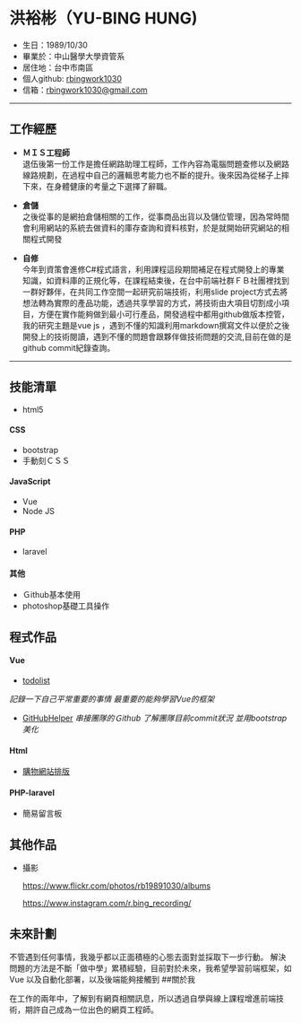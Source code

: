 # 洪裕彬（YU-BING HUNG)

* 生日：1989/10/30
* 畢業於：中山醫學大學資管系
* 居住地：台中市南區
* 個人github:  [rbingwork1030](https://github.com/rbingwork1030, "")
* 信箱：rbingwork1030@gmail.com

<hr>

## 工作經歷	

* 	**ＭＩＳ工程師**		
退伍後第一份工作是擔任網路助理工程師，工作內容為電腦問題查修以及網路線路規劃，在過程中自己的邏輯思考能力也不斷的提升。後來因為從梯子上摔下來，在身體健康的考量之下選擇了辭職。	

* **倉儲**		
之後從事的是網拍倉儲相關的工作，從事商品出貨以及儲位管理，因為常時間會利用網站的系統去做資料的庫存查詢和資料核對，於是就開始研究網站的相關程式開發	

* **自修**	
今年到資策會進修C#程式語言，利用課程這段期間補足在程式開發上的專業知識，如資料庫的正規化等，在課程結束後，在台中前端社群ＦＢ社團裡找到一群好夥伴，在共同工作空間一起研究前端技術，利用slide project方式去將想法轉為實際的產品功能，透過共享學習的方式，將技術由大項目切割成小項目，方便在實作能夠做到最小可行產品，開發過程中都用github做版本控管，我的研究主題是vue js ，遇到不懂的知識利用markdown撰寫文件以便於之後開發上的技術閱讀，遇到不懂的問題會跟夥伴做技術問題的交流,目前在做的是github commit紀錄查詢。
     



<hr>	

## 技能清單	

	

* html5	

#### CSS	

* bootstrap
* 手動刻ＣＳＳ

#### JavaScript	

* Vue
* Node JS

#### PHP
* laravel





#### 其他
* Ｇithub基本使用
* photoshop基礎工具操作

## 程式作品
#### Vue 
  *  [todolist](https://github.com/rbingwork1030/Vue-todolist, "todolist")	
  
  *記錄一下自己平常重要的事情 最重要的能夠學習Vue的框架*
  *  [GitHubHelper](https://github.com/rbingwork1030/GitHubHelper, "GitHubHelper") 
  *串接團隊的Ｇithub 了解團隊目前commit狀況  並用bootstrap美化*
  
#### Html 
 * [購物網站排版](https://codepen.io/rbingwork1030/pen/OzjooX, "購物網站排版") 


#### PHP-laravel
*  簡易留言板



	


## 其他作品
* 攝影 	

  https://www.flickr.com/photos/rb19891030/albums
  
  https://www.instagram.com/r.bing_recording/
  
  
## 未來計劃

不管遇到任何事情，我幾乎都以正面積極的心態去面對並採取下一步行動。
解決問題的方法是不斷「做中學」累積經驗，目前對於未來，我希望學習前端框架，如 Vue 以及自動化部署，以及後端能夠接觸到
##關於我

在工作的兩年中，了解到有網頁相關訊息，所以透過自學與線上課程增進前端技術，期許自己成為一位出色的網頁工程師。 
